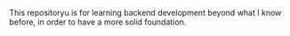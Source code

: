 This repositoryu is for learning backend development beyond what I know before, in order to have a more solid foundation.
